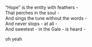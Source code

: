 “Hope” is the entity with feathers -  
That perches in the soul -  
And sings the tune without the words -  
And never stops - at all -  
And sweetest - in the Gale - is heard -  


oh yeah